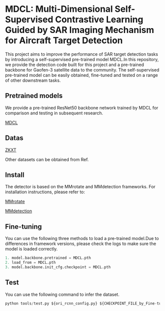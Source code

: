 # MDCL: Multi-Dimensional Self-Supervised Contrastive Learning Guided by SAR Imaging Mechanism for Aircraft Target Detection

This project aims to improve the performance of SAR target detection tasks by introducing a self-supervised pre-trained model MDCL.In this repository, we provide the detection code built for this project and a pre-trained backbone for Gaofen-3 satellite data to the community. The self-supervised pre-trained model can be easily obtained, fine-tuned and tested on a range of other downstream tasks.
## Pretrained models
We provide a pre-trained ResNet50 backbone network trained by MDCL for comparison and testing in subsequent research.

[MDCL](https://pan.baidu.com/s/1TsAuIyOthmuhpSp2g1CjLg?pwd=fp91)
## Datas
[ZKXT](https://github.com/xiayang-xiao/Dataset-zkxt)

Other datasets can be obtained from Ref.

## Install
The detector is based on the MMrotate and MMdetection frameworks. For installation instructions, please refer to:

[MMrotate](https://github.com/open-mmlab/mmrotate)

[MMdetection](https://github.com/open-mmlab/mmdetection)

## Fine-tuning
You can use the following three methods to load a pre-trained model.Due to differences in framework versions, please check the logs to make sure the model is loaded correctly.
```python
1. model.backbone.pretrained = MDCL.pth
2. load_from = MDCL.pth
3. model.backbone.init_cfg.checkpoint = MDCL.pth
```

## Test
You can use the following command to infer the dataset.

```python
python tools/test.py ${ori_rcnn_config.py} ${CHECKPOINT_FILE_by_Fine-tuning} [optional arguments]
```
